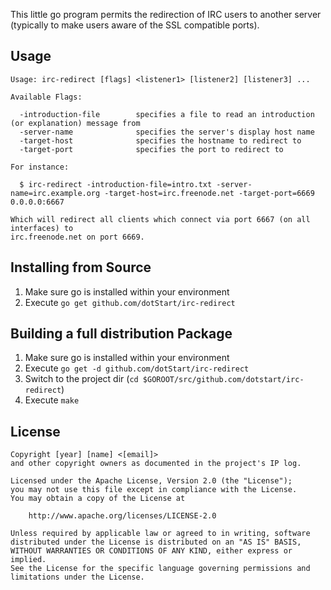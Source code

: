 This little go program permits the redirection of IRC users to another server (typically
to make users aware of the SSL compatible ports).

Usage
-----

```
Usage: irc-redirect [flags] <listener1> [listener2] [listener3] ...

Available Flags:

  -introduction-file        specifies a file to read an introduction (or explanation) message from
  -server-name              specifies the server's display host name
  -target-host              specifies the hostname to redirect to
  -target-port              specifies the port to redirect to
  
For instance:

  $ irc-redirect -introduction-file=intro.txt -server-name=irc.example.org -target-host=irc.freenode.net -target-port=6669 0.0.0.0:6667
  
Which will redirect all clients which connect via port 6667 (on all interfaces) to
irc.freenode.net on port 6669.
```

Installing from Source
----------------------

1. Make sure go is installed within your environment
2. Execute `go get github.com/dotStart/irc-redirect`

Building a full distribution Package
------------------------------------

1. Make sure go is installed within your environment
2. Execute `go get -d github.com/dotStart/irc-redirect`
3. Switch to the project dir (`cd $GOROOT/src/github.com/dotstart/irc-redirect`)
4. Execute `make`

License
-------

```
Copyright [year] [name] <[email]>
and other copyright owners as documented in the project's IP log.

Licensed under the Apache License, Version 2.0 (the "License");
you may not use this file except in compliance with the License.
You may obtain a copy of the License at

    http://www.apache.org/licenses/LICENSE-2.0

Unless required by applicable law or agreed to in writing, software
distributed under the License is distributed on an "AS IS" BASIS,
WITHOUT WARRANTIES OR CONDITIONS OF ANY KIND, either express or implied.
See the License for the specific language governing permissions and
limitations under the License.
```
